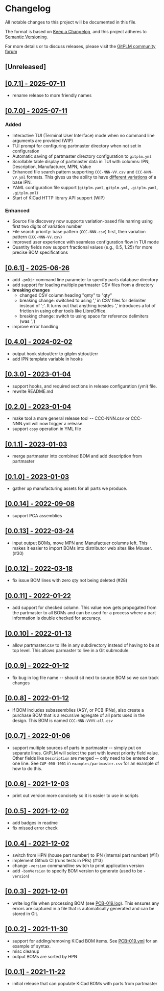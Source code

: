# Changelog

All notable changes to this project will be documented in this file.

The format is based on [Keep a Changelog](https://keepachangelog.com/en/1.0.0/),
and this project adheres to
[Semantic Versioning](https://semver.org/spec/v2.0.0.html).

For more details or to discuss releases, please visit the
[GitPLM community forum](https://community.tmpdir.org/t/gitplm-releases/365)

## [Unreleased]

## [[0.7.1] - 2025-07-11](https://github.com/git-plm/gitplm/releases/tag/v0.7.1)

- rename release to more friendly names

## [[0.7.0] - 2025-07-11](https://github.com/git-plm/gitplm/releases/tag/v0.7.0)

### Added

- Interactive TUI (Terminal User Interface) mode when no command line arguments
  are provided (WIP)
- TUI prompt for configuring partmaster directory when not set in configuration
- Automatic saving of partmaster directory configuration to `gitplm.yml`
- Scrollable table display of partmaster data in TUI with columns: IPN,
  Description, Manufacturer, MPN, Value
- Enhanced file search pattern supporting `CCC-NNN-VV.csv` and `CCC-NNN-VV.yml`
  formats. This gives us the ability to have
  [different variations](https://github.com/git-plm/parts/blob/main/partnumbers.md#encoding-product-version-and-variations)
  of a base IPN.
- YAML configuration file support (`gitplm.yaml`, `gitplm.yml`, `.gitplm.yaml`,
  `.gitplm.yml`)
- Start of KiCad HTTP library API support (WIP)

### Enhanced

- Source file discovery now supports variation-based file naming using first two
  digits of variation number
- File search priority: base pattern (`CCC-NNN.csv`) first, then variation
  pattern (`CCC-NNN-VV.csv`)
- Improved user experience with seamless configuration flow in TUI mode
- Quantity fields now support fractional values (e.g., 0.5, 1.25) for more
  precise BOM specifications

## [[0.6.1] - 2025-06-26](https://github.com/git-plm/gitplm/releases/tag/v0.6.1)

- add `-pmDir` command line parameter to specify parts database directory
- add support for loading multiple partmaster CSV files from a directory
- **breaking changes**
  - changed CSV column heading "qnty" to "qty"
  - breaking change: switched to using ',' in CSV files for delimiter instead of
    ';'. It turns out that anything besides ',' introduces a lot of friction in
    using other tools like LibreOffice.
  - breaking change: switch to using space for reference delimiters (was ',')
- improve error handling

## [[0.4.0] - 2024-02-02](https://github.com/git-plm/gitplm/releases/tag/v0.4.0)

- output hook stdout/err to gitplm stdout/err
- add IPN template variable in hooks

## [[0.3.0] - 2023-01-04](https://github.com/git-plm/gitplm/releases/tag/v0.3.0)

- support hooks, and required sections in release configuration (yml) file.
- rewrite README.md

## [[0.2.0] - 2023-01-04](https://github.com/git-plm/gitplm/releases/tag/v0.2.0)

- make tool a more general release tool -- CCC-NNN.csv or CCC-NNN.yml will now
  trigger a release.
- support `copy` operation in YML file

## [[0.1.1] - 2023-01-03](https://github.com/git-plm/gitplm/releases/tag/v0.1.1)

- merge partmaster into combined BOM and add description from partmaster

## [[0.1.0] - 2023-01-03](https://github.com/git-plm/gitplm/releases/tag/v0.1.0)

- gather up manufacturing assets for all parts we produce.

## [[0.0.14] - 2022-09-08](https://github.com/git-plm/gitplm/releases/tag/v0.0.14)

- support PCA assemblies

## [[0.0.13] - 2022-03-24](https://github.com/git-plm/gitplm/releases/tag/v0.0.13)

- input output BOMs, move MPN and Manufactuer columns left. This makes it easier
  to import BOMs into distributor web sites like Mouser. (#30)

## [[0.0.12] - 2022-03-18](https://github.com/git-plm/gitplm/releases/tag/v0.0.12)

- fix issue BOM lines with zero qty not being deleted (#28)

## [[0.0.11] - 2022-01-22](https://github.com/git-plm/gitplm/releases/tag/v0.0.11)

- add support for checked column. This value now gets propogated from the
  partmaster to all BOMs and can be used for a process where a part information
  is double checked for accuracy.

## [[0.0.10] - 2022-01-13](https://github.com/git-plm/gitplm/releases/tag/v0.0.10)

- allow partmaster.csv to life in any subdirectory instead of having to be at
  top level. This allows parmaster to live in a Git submodule.

## [[0.0.9] - 2022-01-12](https://github.com/git-plm/gitplm/releases/tag/v0.0.9)

- fix bug in log file name -- should sit next to source BOM so we can track
  changes

## [[0.0.8] - 2022-01-12](https://github.com/git-plm/gitplm/releases/tag/v0.0.8)

- if BOM includes subassemblies (ASY, or PCB IPNs), also create a purchase BOM
  that is a recursive agregate of all parts used in the design. This BOM is
  named `CCC-NNN-VVVV-all.csv`

## [[0.0.7] - 2022-01-06](https://github.com/git-plm/gitplm/releases/tag/v0.0.7)

- support multiple sources of parts in partmaster -- simply put on separate
  lines. GitPLM will select the part with lowest priority field value. Other
  fields like `Description` are merged -- only need to be entered on one line.
  See `CAP-000-1001` in `examples/partmaster.csv` for an example of how to do
  this.

## [[0.0.6] - 2021-12-03](https://github.com/git-plm/gitplm/releases/tag/v0.0.6)

- print out version more concisely so it is easier to use in scripts

## [[0.0.5] - 2021-12-02](https://github.com/git-plm/gitplm/releases/tag/v0.0.5)

- add badges in readme
- fix missed error check

## [[0.0.4] - 2021-12-02](https://github.com/git-plm/gitplm/releases/tag/v0.0.4)

- switch from HPN (house part number) to IPN (internal part number) (#11)
- implement Github CI (runs tests in PRs) (#13)
- change `-version` commandline switch to print application version
- add `-bomVersion` to specify BOM version to generate (used to be `-version`)

## [[0.0.3] - 2021-12-01](https://github.com/git-plm/gitplm/releases/tag/v0.0.3)

- write log file when processing BOM (see
  [PCB-019.log](example/cad-design/PCB-019.log)). This ensures any errors are
  captured in a file that is automatically generated and can be stored in Git.

## [[0.0.2] - 2021-11-30](https://github.com/git-plm/gitplm/releases/tag/v0.0.2)

- support for adding/removing KiCad BOM items. See
  [PCB-019.yml](example/cad-design/PCB-019.yml) for an example of syntax.
- misc cleanup
- output BOMs are sorted by HPN

## [[0.0.1] - 2021-11-22](https://github.com/git-plm/gitplm/releases/tag/v0.0.1)

- initial release that can populate KiCad BOMs with parts from partmaster
